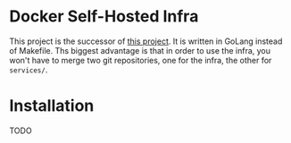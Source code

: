# Docker Self-Hosted Infra

This project is the successor of [this project](https://github.com/sirber/infra).
It is written in GoLang instead of Makefile. Ths biggest advantage is that in order 
to use the infra, you won't have to merge two git repositories, one for the infra, 
the other for `services/`.

# Installation

TODO